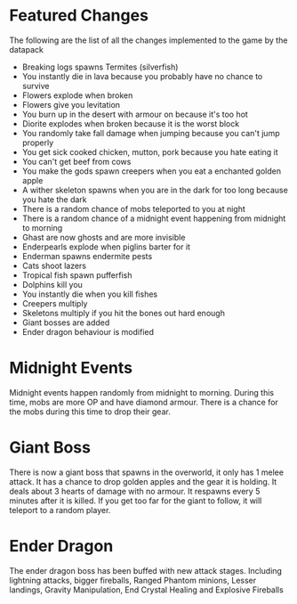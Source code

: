 # Featured Changes
The following are the list of all the changes implemented to the game by the datapack

- Breaking logs spawns Termites (silverfish)
- You instantly die in lava because you probably have no chance to survive
- Flowers explode when broken
- Flowers give you levitation
- You burn up in the desert with armour on because it's too hot
- Diorite explodes when broken because it is the worst block
- You randomly take fall damage when jumping because you can't jump properly
- You get sick cooked chicken, mutton, pork because you hate eating it
- You can't get beef from cows
- You make the gods spawn creepers when you eat a enchanted golden apple
- A wither skeleton spawns when you are in the dark for too long because you hate the dark
- There is a random chance of mobs teleported to you at night
- There is a random chance of a midnight event happening from midnight to morning
- Ghast are now ghosts and are more invisible
- Enderpearls explode when piglins barter for it
- Enderman spawns endermite pests
- Cats shoot lazers
- Tropical fish spawn pufferfish
- Dolphins kill you
- You instantly die when you kill fishes
- Creepers multiply 
- Skeletons multiply if you hit the bones out hard enough
- Giant bosses are added
- Ender dragon behaviour is modified

# Midnight Events
Midnight events happen randomly from midnight to morning. During this time, mobs are more OP and have diamond armour.
There is a chance for the mobs during this time to drop their gear.

# Giant Boss
There is now a giant boss that spawns in the overworld, it only has 1 melee attack.
It has a chance to drop golden apples and the gear it is holding.
It deals about 3 hearts of damage with no armour.
It respawns every 5 minutes after it is killed.
If you get too far for the giant to follow, it will teleport to a random player.

# Ender Dragon
The ender dragon boss has been buffed with new attack stages. Including lightning attacks, bigger fireballs, Ranged Phantom minions, Lesser landings, Gravity Manipulation, End Crystal Healing and Explosive Fireballs
